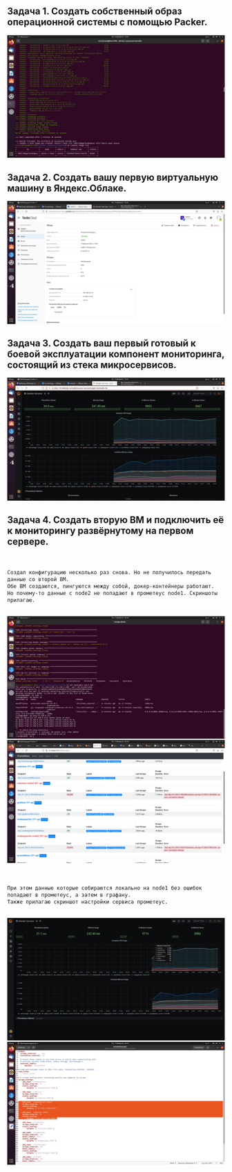 ## **Задача 1. Создать собственный образ операционной системы с помощью Packer.**
![Screenshot](1.jpg)
## **Задача 2. Создать вашу первую виртуальную машину в Яндекс.Облаке.**
![Screenshot](2.jpg)
## **Задача 3. Создать ваш первый готовый к боевой эксплуатации компонент мониторинга, состоящий из стека микросервисов.**
![Screenshot](3.jpg)
## **Задача 4. Создать вторую ВМ и подключить её к мониторингу развёрнутому на первом сервере.**
```


Создал конфигурацию несколько раз снова. Но не получилось передать данные со второй ВМ. 
Обе ВМ создаются, пингуются между собой, докер-контейнеры работают. 
Но почему-то данные с node2 не попадают в прометеус node1. Скриншоты прилагаю.


```
![Screenshot](4.jpg)
![Screenshot](5.jpg)
```


При этом данные которые собираются локально на node1 без ошибок попадают в прометеус, а затем в графану. 
Также прилагаю скриншот настройки сервиса прометеус.


```
![Screenshot](6.jpg)
![Screenshot](7.jpg)
